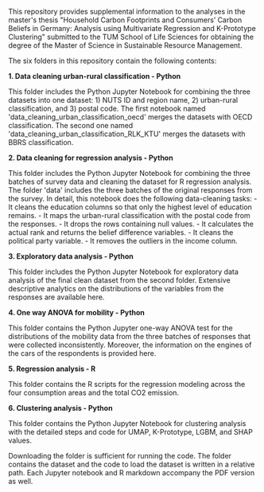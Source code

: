 This repository provides supplemental information to the analyses in the master's thesis "Household Carbon Footprints and  Consumers’ Carbon Beliefs in Germany:  Analysis using Multivariate Regression and K-Prototype Clustering" submitted to the TUM School of Life Sciences for obtaining the degree of the Master of Science in Sustainable Resource Management. 

The six folders in this repository contain the following contents: 

**1. Data cleaning urban-rural classification - Python** </br>

This folder includes the Python Jupyter Notebook for combining the three datasets into one dataset: 1) NUTS ID and region name, 2) urban-rural classification, and 3) postal code.
The first notebook named 'data_cleaning_urban_classification_oecd' merges the datasets with OECD classification. The second one named 'data_cleaning_urban_classification_RLK_KTU' merges the datasets with BBRS classification.

**2. Data cleaning for regression analysis - Python** </br>  

This folder includes the Python Jupyter Notebook for combining the three batches of survey data and cleaning the dataset for R regression analysis. The folder 'data' includes the three batches of the original responses from the survey.
In detail, this notebook does the following data-cleaning tasks:
      - It cleans the education columns so that only the highest level of education remains.
      - It maps the urban-rural classification with the postal code from the responses.
      - It drops the rows containing null values.
      - It calculates the actual rank and returns the belief difference variables.
      - It cleans the political party variable. 
      - It removes the outliers in the income column. 


**3. Exploratory data analysis - Python** </br>

This folder includes the Python Jupyter Notebook for exploratory data analysis of the final clean dataset from the second folder. Extensive descriptive analytics on the distributions of the variables from the responses are available here. 

**4. One way ANOVA for mobility - Python** </br>

This folder contains the Python Jupyter one-way ANOVA test for the distributions of the mobility data from the three batches of responses that were collected inconsistently. 
Moreover, the information on the engines of the cars of the respondents is provided here.

**5. Regression analysis - R** </br>

This folder contains the R scripts for the regression modeling across the four consumption areas and the total CO2 emission.

**6. Clustering analysis - Python** </br>

This folder contains the Python Jupyter Notebook for clustering analysis with the detailed steps and code for UMAP, K-Prototype, LGBM, and SHAP values. 


Downloading the folder is sufficient for running the code. The folder contains the dataset and the code to load the dataset is written in a relative path. 
Each Jupyter notebook and R markdown accompany the PDF version as well. 

